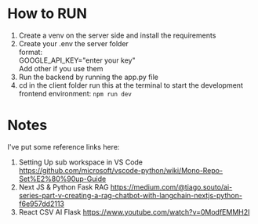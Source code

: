 # How to RUN
1. Create a venv on the server side and install the requirements
2. Create your .env  the server folder\
  format: \
  GOOGLE_API_KEY="enter your key" \
  Add other if you use them
3. Run the backend by running the app.py file
4. cd in the client folder run this at the terminal to start the development frontend environment: ```npm run dev```
# Notes
I've put some reference links here: 
1. Setting Up sub workspace in VS Code	https://github.com/microsoft/vscode-python/wiki/Mono-Repo-Set%E2%80%90up-Guide	
2. Next JS & Python Fask RAG	https://medium.com/@tiago.souto/ai-series-part-v-creating-a-rag-chatbot-with-langchain-nextjs-python-f6e957dd2113	
3. React CSV AI Flask	https://www.youtube.com/watch?v=0ModfEMMH2I	
